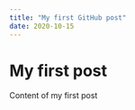 ```yaml
---
title: "My first GitHub post"
date: 2020-10-15
---
```

<h1>My first post</h1>
<p>Content of my first post</p>

